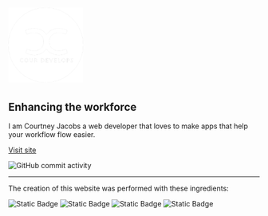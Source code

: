 # <img src="img/logos/CourdevelopsWhite.png" alt="Logo" style="height: 150px; width:150px;"/>

## Enhancing the workforce

I am Courtney Jacobs a web developer that loves to make apps that help your workflow flow easier.

[Visit site](https://courdevelops.com)

![GitHub commit activity](https://img.shields.io/github/commit-activity/t/courthub74/courdevelops-website?style=flat&logo=GitHub)

<hr>

The creation of this website was performed with these ingredients:

![Static Badge](https://img.shields.io/badge/HTML-red?logo=HTML5&logoColor=%23ffffff)
![Static Badge](https://img.shields.io/badge/Saas-hotpink?logo=sass&logoColor=%23ffffff)
![Static Badge](https://img.shields.io/badge/CSS-blue?logo=CSS3&logoColor=%23ffffff)
![Static Badge](https://img.shields.io/badge/JavaScript-yellow?logo=CSS3&logoColor=%23ffffff)
